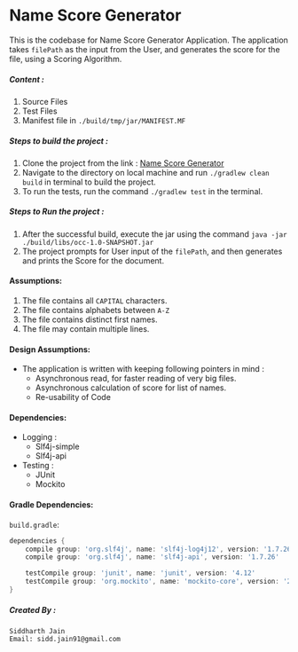 Name Score Generator
===========================
This is the codebase for Name Score Generator Application. The application takes `filePath` as the input from the User, and generates the score for the file, using a Scoring Algorithm.

##### Content :
1. Source Files
1. Test Files
1. Manifest file in `./build/tmp/jar/MANIFEST.MF`

##### Steps to build the project :
1. Clone the project from the link : [Name Score Generator](https://github.com/justsiddharth/occ-problem)
1. Navigate to the directory on local machine and run `./gradlew clean build` in terminal to build the project.
1. To run the tests, run the command `./gradlew test` in the terminal.

##### Steps to Run the project :
1. After the successful build, execute the jar using the command `java -jar ./build/libs/occ-1.0-SNAPSHOT.jar`
1. The project prompts for User input of the `filePath`, and then generates and prints the Score for the document.

#### Assumptions:
1. The file contains all `CAPITAL` characters.
1. The file contains alphabets between `A-Z`
1. The file contains distinct first names.
1. The file may contain multiple lines.

#### Design Assumptions:
- The application is written with keeping following pointers in mind :
    - Asynchronous read, for faster reading of very big files.
    - Asynchronous calculation of score for list of names.
    - Re-usability of Code

#### Dependencies:
- Logging : 
    - Slf4j-simple
    - Slf4j-api
- Testing :
    - JUnit
    - Mockito

#### Gradle Dependencies: 

`build.gradle`:
```groovy
dependencies {
    compile group: 'org.slf4j', name: 'slf4j-log4j12', version: '1.7.26'
    compile group: 'org.slf4j', name: 'slf4j-api', version: '1.7.26'

    testCompile group: 'junit', name: 'junit', version: '4.12'
    testCompile group: 'org.mockito', name: 'mockito-core', version: '2.1.0'
}
```

##### Created By :
```
Siddharth Jain
Email: sidd.jain91@gmail.com
```